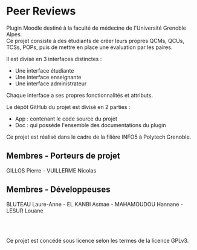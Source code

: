 # Peer Reviews

Plugin Moodle destiné à la faculté de médecine de l'Université Grenoble Alpes.<br>
Ce projet consiste à des étudiants de créer leurs propres QCMs, QCUs, TCSs, POPs, puis de mettre en place une évaluation par les paires.

Il est divisé en 3 interfaces distinctes : 
- Une interface étudiante
- Une interface enseignante
- Une interface administrateur

Chaque interface a ses propres fonctionnalités et attributs.

Le dépôt GitHub du projet est divisé en 2 parties : 
- App : contenant le code source du projet
- Doc : qui possède l'ensemble des documentations du plugin

Ce projet est réalisé dans le cadre de la filière INFO5 à Polytech Grenoble.

## Membres - Porteurs de projet

GILLOS Pierre - VUILLERME Nicolas

## Membres - Développeuses

BLUTEAU Laure-Anne - EL KANBI Asmae - MAHAMOUDOU Hannane - LESUR Louane

<br>
<br>

Ce projet est concédé sous licence selon les termes de la licence GPLv3.
